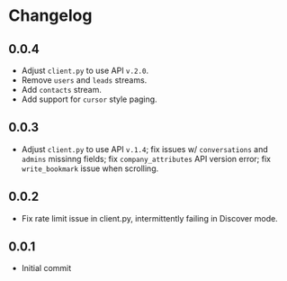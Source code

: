 # Changelog

## 0.0.4
  * Adjust `client.py` to use API `v.2.0`.
  * Remove `users` and `leads` streams.
  * Add `contacts` stream.
  * Add support for `cursor` style paging.

## 0.0.3
  * Adjust `client.py` to use API `v.1.4`; fix issues w/ `conversations` and `admins` missinng fields; fix `company_attributes` API version error; fix `write_bookmark` issue when scrolling.

## 0.0.2
  * Fix rate limit issue in client.py, intermittently failing in Discover mode.

## 0.0.1
  * Initial commit
